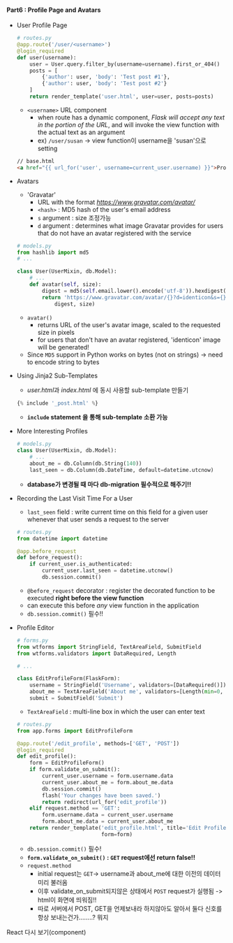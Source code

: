 #### Part6 : Profile Page and Avatars

* User Profile Page

  ```python
  # routes.py
  @app.route('/user/<username>')
  @login_required
  def user(username):
      user = User.query.filter_by(username=username).first_or_404()
      posts = [
          {'author': user, 'body': 'Test post #1'},
          {'author': user, 'body': 'Test post #2'}
      ]
      return render_template('user.html', user=user, posts=posts)
  ```

  * `<username>` URL component
    * when route has a dynamic component, *Flask will accept any text in the portion of the URL*, and will invoke the view function with the actual text as an argument
    * ex) `/user/susan` -> view function이 username을 'susan'으로 setting

  ```html
  // base.html
  <a href="{{ url_for('user', username=current_user.username) }}">Profile</a>
  ```

  

* Avatars

  * 'Gravatar'
    * URL with the format *https://www.gravatar.com/avatar/<hash>*
    * `<hash>` : MD5 hash of the user's email address
    * `s` argument : size 조정가능
    * `d` argument : determines what image Gravatar provides for users that do not have an avatar registered with the service

  ```python
  # models.py
  from hashlib import md5
  # ...
  
  class User(UserMixin, db.Model):
      # ...
      def avatar(self, size):
          digest = md5(self.email.lower().encode('utf-8')).hexdigest()
          return 'https://www.gravatar.com/avatar/{}?d=identicon&s={}'.format(
              digest, size)
  ```

  * `avatar()`
    * returns URL of the user's avatar image, scaled to the requested size in pixels
    * for users that don't have an avatar registered, 'identicon' image will be generated!
  * Since `MD5` support in Python works on bytes (not on strings) -> need to encode string to bytes



* Using Jinja2 Sub-Templates

  * *user.html*과 *index.html* 에 동시 사용할 sub-template 만들기

  ```python
  {% include '_post.html' %}
  ```

  * **`include` statement 을 통해 sub-template 소환 가능**



* More Interesting Profiles

  ```python
  # models.py
  class User(UserMixin, db.Model):
      # ...
      about_me = db.Column(db.String(140))
      last_seen = db.Column(db.DateTime, default=datetime.utcnow)
  ```

  * **database가 변경될 때 마다 db-migration 필수적으로 해주기!!**

* Recording the Last Visit Time For a User

  * `last_seen` field :  write current time on this field for a given user whenever that user sends a request to the server

  ```python
  # routes.py
  from datetime import datetime
  
  @app.before_request
  def before_request():
      if current_user.is_authenticated:
          current_user.last_seen = datetime.utcnow()
          db.session.commit()
  ```

  * `@before_request` decorator : register the decorated function to be executed **right before the view function**
  * can execute this before *any* view function in the application
  * `db.session.commit()` 필수!!



* Profile Editor

  ```python
  # forms.py
  from wtforms import StringField, TextAreaField, SubmitField
  from wtforms.validators import DataRequired, Length
  
  # ...
  
  class EditProfileForm(FlaskForm):
      username = StringField('Username', validators=[DataRequired()])
      about_me = TextAreaField('About me', validators=[Length(min=0, max=140)])
      submit = SubmitField('Submit')
  ```

  * `TextAreaField` : multi-line box in which the user can enter text

  

  ```python
  # routes.py
  from app.forms import EditProfileForm
  
  @app.route('/edit_profile', methods=['GET', 'POST'])
  @login_required
  def edit_profile():
      form = EditProfileForm()
      if form.validate_on_submit():
          current_user.username = form.username.data
          current_user.about_me = form.about_me.data
          db.session.commit()
          flash('Your changes have been saved.')
          return redirect(url_for('edit_profile'))
      elif request.method == 'GET':
          form.username.data = current_user.username
          form.about_me.data = current_user.about_me
      return render_template('edit_profile.html', title='Edit Profile',
                             form=form)
  ```

  * `db.session.commit()` 필수!
  * **`form.validate_on_submit()` : `GET` request에선 return false!!**
  * `request.method`
    * initial request는 `GET`-> username과 about_me에 대한 이전의 데이터 미리 불러옴
    * 이후 validate_on_submit되지않은 상태에서 `POST` request가 실행됨 -> html이 화면에 띄워짐!!
    * 따로 서버에서 POST, GET을 언제보내라 하지않아도 알아서 둘다 신호를 항상 보내는건가……..? 뭐지





React 다시 보기(component)